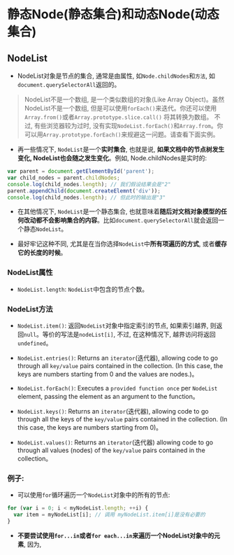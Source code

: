 # 静态Node(静态集合)和动态Node(动态集合)

## NodeList

- NodeList对象是节点的集合, 通常是由属性, 如`Node.childNodes`和`方法`, 如`document.querySelectorAll`返回的。

> NodeList不是一个数组, 是一个类似数组的对象(Like Array Object)。虽然NodeList不是一个数组, 但是可以使用`forEach()`来迭代。你还可以使用`Array.from()`或者`Array.prototype.slice.call()` 将其转换为数组。
> 不过, 有些浏览器较为过时, 没有实现`NodeList.forEach()`和`Array.from`。你可以用`Array.prototype.forEach()`来规避这一问题。请查看下面实例。


- 再一些情况下, `NodeList`是一个**实时集合**, 也就是说, **如果文档中的节点树发生变化, NodeList也会随之发生变化**。例如, Node.childNodes是实时的:

```javascript
var parent = document.getElementById('parent');
var child_nodes = parent.childNodes;
console.log(child_nodes.length); // 我们假设结果会是"2"
parent.appendChild(document.createElemnt('div'));
console.log(child_nodes.length); // 但此时的输出是"3"
```

- 在其他情况下, `NodeList`是一个静态集合, 也就意味着**随后对文档对象模型的任何改动都不会影响集合的内容**。比如`document.querySelectorAll`就会返回一个静态`NodeList`。

- 最好牢记这种不同, 尤其是在当你选择`NodeList`中**所有项遍历的方式**, 或者**缓存它的长度的时候**。

### NodeList属性
- `NodeList.length`: `NodeList`中包含的节点个数。

### NodeList方法
- `NodeList.item()`: 返回`NodeList`对象中指定索引的节点, 如果索引越界, 则返回`null`。等价的写法是`nodeList[i]`, 不过, 在这种情况下, 越界访问将返回`undefined`。

- `NodeList.entries()`: Returns an `iterator`(迭代器), allowing code to go through all `key/value` pairs contained in the collection. (In this case, the keys are numbers starting from 0 and the values are nodes.)。

- `NodeList.forEach()`: Executes a `provided function once` per `NodeList` element, passing the element as an argument to the function。

- `NodeList.keys()`: Returns an `iterator`(迭代器), allowing code to go through all the keys of the `key/value` pairs contained in the collection. (In this case, the keys are numbers starting from 0)。

- `NodeList.values()`: Returns an `iterator`(迭代器) allowing code to go through all values (nodes) of the `key/value` pairs contained in the collection。

### 例子:
- 可以使用`for`循环遍历一个`NodeList`对象中的所有的节点:
```javascript
for (var i = 0; i < myNodeList.length; ++i) {
  var item = myNodeList[i]; // 调用 myNodeList.item[i]是没有必要的
}
```

- **不要尝试使用`for...in`或者`for each...in`来遍历一个NodeList对象中的元素**, 因为, 

